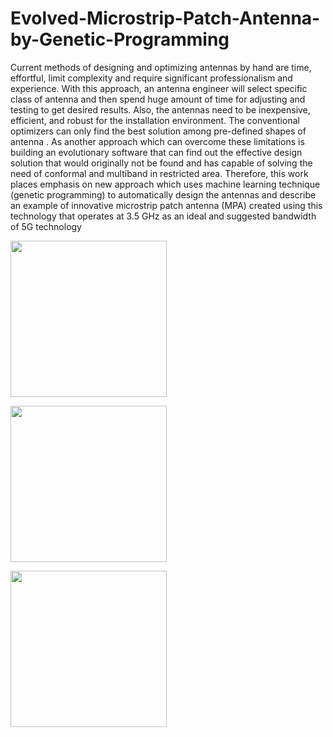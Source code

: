 # Evolved-Microstrip-Patch-Antenna-by-Genetic-Programming

Current methods of designing and optimizing antennas by hand are time, effortful, limit complexity and require
significant professionalism and experience. With this approach, an antenna engineer will select specific class of
antenna and then spend huge amount of time for adjusting and testing to get desired results. Also, the antennas
need to be inexpensive, efficient, and robust for the installation environment. The conventional optimizers can
only find the best solution among pre-defined shapes of antenna . As another approach which can overcome
these limitations is building an evolutionary software that can find out the effective design solution that would
originally not be found and has capable of solving the need of conformal and multiband in restricted area.
Therefore, this work places emphasis on new approach which uses machine learning technique (genetic programming) to automatically design the antennas and describe an example of innovative microstrip patch antenna (MPA) created using this technology that operates at 3.5 GHz as an ideal and suggested bandwidth of 5G technology

<a href="url"><img src="https://github.com/thuan0311/Evolved-Microstrip-Patch-Antenna-by-Genetic-Programming/blob/master/other/flowchart.png" align="center" height="250" wight="250"></a>

<a href="url"><img src="https://github.com/thuan0311/Evolved-Microstrip-Patch-Antenna-by-Genetic-Programming/blob/master/other/tree.PNG" align="center" height="250" wight="250"></a>

<a href="url"><img src="https://github.com/thuan0311/Evolved-Microstrip-Patch-Antenna-by-Genetic-Programming/blob/master/other/antenna.png" align="center" height="250" wight="250"></a>


